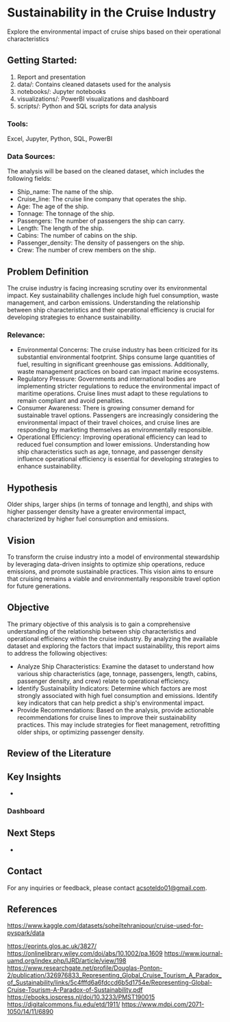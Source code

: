 # Sustainability in the Cruise Industry
Explore the environmental impact of cruise ships based on their operational characteristics

## Getting Started: 
1. Report and presentation
2. data/: Contains cleaned datasets used for the analysis
3. notebooks/: Jupyter notebooks
4. visualizations/: PowerBI visualizations and dashboard
5. scripts/: Python and SQL scripts for data analysis

### Tools:
Excel, Jupyter, Python, SQL, PowerBI

### Data Sources:

The analysis will be based on the cleaned dataset, which includes the following fields:
* Ship_name: The name of the ship.
* Cruise_line: The cruise line company that operates the ship.
* Age: The age of the ship.
* Tonnage: The tonnage of the ship.
* Passengers: The number of passengers the ship can carry.
* Length: The length of the ship.
* Cabins: The number of cabins on the ship.
* Passenger_density: The density of passengers on the ship.
* Crew: The number of crew members on the ship.

## Problem Definition
The cruise industry is facing increasing scrutiny over its environmental impact. Key sustainability challenges include high fuel consumption, waste management, and carbon emissions. Understanding the relationship between ship characteristics and their operational efficiency is crucial for developing strategies to enhance sustainability.

### Relevance:
* Environmental Concerns: The cruise industry has been criticized for its substantial environmental footprint. Ships consume large quantities of fuel, resulting in significant greenhouse gas emissions. Additionally, waste management practices on board can impact marine ecosystems.
* Regulatory Pressure: Governments and international bodies are implementing stricter regulations to reduce the environmental impact of maritime operations. Cruise lines must adapt to these regulations to remain compliant and avoid penalties.
* Consumer Awareness: There is growing consumer demand for sustainable travel options. Passengers are increasingly considering the environmental impact of their travel choices, and cruise lines are responding by marketing themselves as environmentally responsible.
* Operational Efficiency: Improving operational efficiency can lead to reduced fuel consumption and lower emissions. Understanding how ship characteristics such as age, tonnage, and passenger density influence operational efficiency is essential for developing strategies to enhance sustainability.

## Hypothesis
Older ships, larger ships (in terms of tonnage and length), and ships with higher passenger density have a greater environmental impact, characterized by higher fuel consumption and emissions.

## Vision
To transform the cruise industry into a model of environmental stewardship by leveraging data-driven insights to optimize ship operations, reduce emissions, and promote sustainable practices. This vision aims to ensure that cruising remains a viable and environmentally responsible travel option for future generations.

## Objective
The primary objective of this analysis is to gain a comprehensive understanding of the relationship between ship characteristics and operational efficiency within the cruise industry. By analyzing the available dataset and exploring the factors that impact sustainability, this report aims to address the following objectives:
* Analyze Ship Characteristics: Examine the dataset to understand how various ship characteristics (age, tonnage, passengers, length, cabins, passenger density, and crew) relate to operational efficiency.
* Identify Sustainability Indicators: Determine which factors are most strongly associated with high fuel consumption and emissions. Identify key indicators that can help predict a ship's environmental impact.
* Provide Recommendations: Based on the analysis, provide actionable recommendations for cruise lines to improve their sustainability practices. This may include strategies for fleet management, retrofitting older ships, or optimizing passenger density.

## Review of the Literature


## Key Insights
* 

### Dashboard

## Next Steps
* 

## Contact
For any inquiries or feedback, please contact acsoteldo01@gmail.com.

## References
https://www.kaggle.com/datasets/soheiltehranipour/cruise-used-for-pyspark/data

https://eprints.glos.ac.uk/3827/
https://onlinelibrary.wiley.com/doi/abs/10.1002/pa.1609
https://www.journal-uamd.org/index.php/IJRD/article/view/198
https://www.researchgate.net/profile/Douglas-Ponton-2/publication/326976833_Representing_Global_Cruise_Tourism_A_Paradox_of_Sustainability/links/5c4fffd6a6fdccd6b5d1754e/Representing-Global-Cruise-Tourism-A-Paradox-of-Sustainability.pdf
https://ebooks.iospress.nl/doi/10.3233/PMST190015
https://digitalcommons.fiu.edu/etd/1911/
https://www.mdpi.com/2071-1050/14/11/6890
